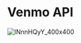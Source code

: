 <h1>Venmo API</h1>

![INnnHQyY_400x400](https://github.com/user-attachments/assets/0bdc3bca-ef84-47de-8aa3-0800174dc95b)
